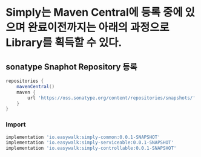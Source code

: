 # Simply는 Maven Central에 등록 중에 있으며 완료이전까지는 아래의 과정으로 Library를 획득할 수 있다.

## sonatype Snaphot Repository 등록

```groovy
repositories {
    mavenCentral()
    maven {
        url 'https://oss.sonatype.org/content/repositories/snapshots/'
    }
}
```

### Import

```groovy
implementation 'io.easywalk:simply-common:0.0.1-SNAPSHOT'
implementation 'io.easywalk:simply-serviceable:0.0.1-SNAPSHOT'
implementation 'io.easywalk:simply-controllable:0.0.1-SNAPSHOT'
```